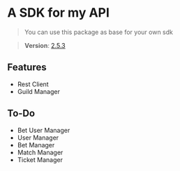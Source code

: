# A SDK for my API

> You can use this package as base for your own sdk

> __Version__: [2.5.3](https://www.npmjs.com/package/@duque.edits/rest)

## Features
- Rest Client
- Guild Manager
  
## To-Do
- Bet User Manager
- User Manager
- Bet Manager
- Match Manager
- Ticket Manager
